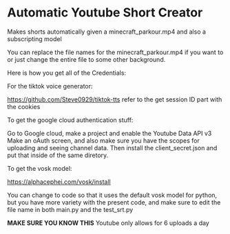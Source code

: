 # Automatic Youtube Short Creator
Makes shorts automatically given a minecraft_parkour.mp4 and also a subscripting model


You can replace the file names for the minecraft_parkour.mp4 if you want to or just change the entire file to some other background.

Here is how you get all of the Credentials:

For the tiktok voice generator:

https://github.com/Steve0929/tiktok-tts
refer to the get session ID part with the cookies

To get the google cloud authentication stuff:

Go to Google cloud, make a project and enable the Youtube Data API v3
Make an oAuth screen, and also make sure you have the scopes for uploading and seeing channel data.
Then install the client_secret.json and put that inside of the same diretory.

To get the vosk model:

https://alphacephei.com/vosk/install

You can change to code so that it uses the default vosk model for python, but you have more variety with the present code, and make sure to edit the file name in both main.py and the test_srt.py

**MAKE SURE YOU KNOW THIS**
Youtube only allows for 6 uploads a day
